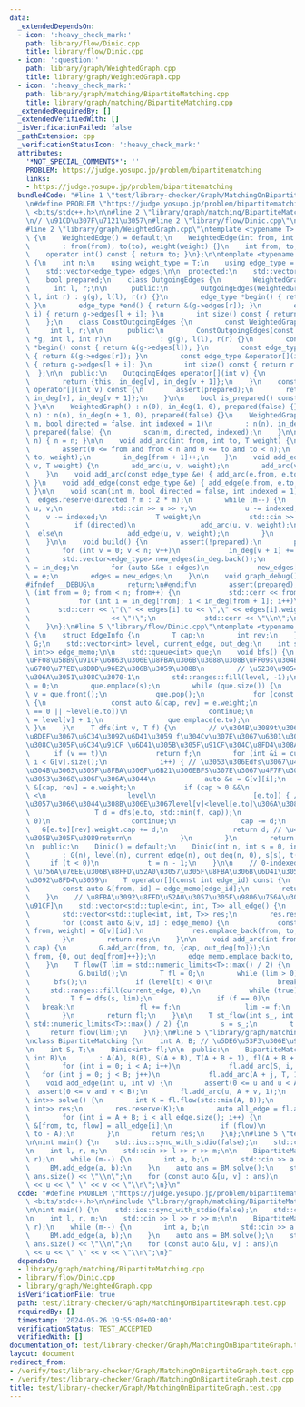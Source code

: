 ```yaml
---
data:
  _extendedDependsOn:
  - icon: ':heavy_check_mark:'
    path: library/flow/Dinic.cpp
    title: library/flow/Dinic.cpp
  - icon: ':question:'
    path: library/graph/WeightedGraph.cpp
    title: library/graph/WeightedGraph.cpp
  - icon: ':heavy_check_mark:'
    path: library/graph/matching/BipartiteMatching.cpp
    title: library/graph/matching/BipartiteMatching.cpp
  _extendedRequiredBy: []
  _extendedVerifiedWith: []
  _isVerificationFailed: false
  _pathExtension: cpp
  _verificationStatusIcon: ':heavy_check_mark:'
  attributes:
    '*NOT_SPECIAL_COMMENTS*': ''
    PROBLEM: https://judge.yosupo.jp/problem/bipartitematching
    links:
    - https://judge.yosupo.jp/problem/bipartitematching
  bundledCode: "#line 1 \"test/library-checker/Graph/MatchingOnBipartiteGraph.test.cpp\"\
    \n#define PROBLEM \"https://judge.yosupo.jp/problem/bipartitematching\"\n#include\
    \ <bits/stdc++.h>\n\n#line 2 \"library/graph/matching/BipartiteMatching.cpp\"\n\
    \n// \u91CD\u307F\u7121\u3057\n#line 2 \"library/flow/Dinic.cpp\"\n\n// https://misawa.github.io/others/flow/dinic_time_complexity.html\n\
    #line 2 \"library/graph/WeightedGraph.cpp\"\ntemplate <typename T> struct WeightedEdge\
    \ {\n    WeightedEdge() = default;\n    WeightedEdge(int from, int to, T weight)\n\
    \        : from(from), to(to), weight(weight) {}\n    int from, to;\n    T weight;\n\
    \    operator int() const { return to; }\n};\n\ntemplate <typename T> struct WeightedGraph\
    \ {\n    int n;\n    using weight_type = T;\n    using edge_type = WeightedEdge<T>;\n\
    \    std::vector<edge_type> edges;\n\n  protected:\n    std::vector<int> in_deg;\n\
    \    bool prepared;\n    class OutgoingEdges {\n        WeightedGraph *g;\n  \
    \      int l, r;\n\n      public:\n        OutgoingEdges(WeightedGraph *g, int\
    \ l, int r) : g(g), l(l), r(r) {}\n        edge_type *begin() { return &(g->edges[l]);\
    \ }\n        edge_type *end() { return &(g->edges[r]); }\n        edge_type &operator[](int\
    \ i) { return g->edges[l + i]; }\n        int size() const { return r - l; }\n\
    \    };\n    class ConstOutgoingEdges {\n        const WeightedGraph *g;\n   \
    \     int l, r;\n\n      public:\n        ConstOutgoingEdges(const WeightedGraph\
    \ *g, int l, int r)\n            : g(g), l(l), r(r) {}\n        const edge_type\
    \ *begin() const { return &(g->edges[l]); }\n        const edge_type *end() const\
    \ { return &(g->edges[r]); }\n        const edge_type &operator[](int i) const\
    \ { return g->edges[l + i]; }\n        int size() const { return r - l; }\n  \
    \  };\n\n  public:\n    OutgoingEdges operator[](int v) {\n        assert(prepared);\n\
    \        return {this, in_deg[v], in_deg[v + 1]};\n    }\n    const ConstOutgoingEdges\
    \ operator[](int v) const {\n        assert(prepared);\n        return {this,\
    \ in_deg[v], in_deg[v + 1]};\n    }\n\n    bool is_prepared() const { return prepared;\
    \ }\n\n    WeightedGraph() : n(0), in_deg(1, 0), prepared(false) {}\n    WeightedGraph(int\
    \ n) : n(n), in_deg(n + 1, 0), prepared(false) {}\n    WeightedGraph(int n, int\
    \ m, bool directed = false, int indexed = 1)\n        : n(n), in_deg(n + 1, 0),\
    \ prepared(false) {\n        scan(m, directed, indexed);\n    }\n\n    void resize(int\
    \ n) { n = n; }\n\n    void add_arc(int from, int to, T weight) {\n        assert(!prepared);\n\
    \        assert(0 <= from and from < n and 0 <= to and to < n);\n        edges.emplace_back(from,\
    \ to, weight);\n        in_deg[from + 1]++;\n    }\n    void add_edge(int u, int\
    \ v, T weight) {\n        add_arc(u, v, weight);\n        add_arc(v, u, weight);\n\
    \    }\n    void add_arc(const edge_type &e) { add_arc(e.from, e.to, e.weight);\
    \ }\n    void add_edge(const edge_type &e) { add_edge(e.from, e.to, e.weight);\
    \ }\n\n    void scan(int m, bool directed = false, int indexed = 1) {\n      \
    \  edges.reserve(directed ? m : 2 * m);\n        while (m--) {\n            int\
    \ u, v;\n            std::cin >> u >> v;\n            u -= indexed;\n        \
    \    v -= indexed;\n            T weight;\n            std::cin >> weight;\n \
    \           if (directed)\n                add_arc(u, v, weight);\n          \
    \  else\n                add_edge(u, v, weight);\n        }\n        build();\n\
    \    }\n\n    void build() {\n        assert(!prepared);\n        prepared = true;\n\
    \        for (int v = 0; v < n; v++)\n            in_deg[v + 1] += in_deg[v];\n\
    \        std::vector<edge_type> new_edges(in_deg.back());\n        auto counter\
    \ = in_deg;\n        for (auto &&e : edges)\n            new_edges[counter[e.from]++]\
    \ = e;\n        edges = new_edges;\n    }\n\n    void graph_debug() const {\n\
    #ifndef __DEBUG\n        return;\n#endif\n        assert(prepared);\n        for\
    \ (int from = 0; from < n; from++) {\n            std::cerr << from << \";\";\n\
    \            for (int i = in_deg[from]; i < in_deg[from + 1]; i++)\n         \
    \       std::cerr << \"(\" << edges[i].to << \",\" << edges[i].weight\n      \
    \                    << \")\";\n            std::cerr << \"\\n\";\n        }\n\
    \    }\n};\n#line 5 \"library/flow/Dinic.cpp\"\ntemplate <typename T> class Dinic\
    \ {\n    struct EdgeInfo {\n        T cap;\n        int rev;\n    };\n    WeightedGraph<EdgeInfo>\
    \ G;\n    std::vector<int> level, current_edge, out_deg;\n    int s, t;\n    std::vector<std::pair<int,\
    \ int>> edge_memo;\n\n    std::queue<int> que;\n    void bfs() {\n        // level[v]\u3092\
    \uFF08\u5BB9\u91CF\u6B63\u306E\u8FBA\u306B\u3088\u308B\uFF09s\u304B\u3089\u306E\
    \u6700\u77ED\u8DDD\u96E2\u306B\u3059\u308B\n        // \u5230\u9054\u51FA\u6765\
    \u306A\u3051\u308C\u3070-1\n        std::ranges::fill(level, -1);\n        level[s]\
    \ = 0;\n        que.emplace(s);\n        while (que.size()) {\n            int\
    \ v = que.front();\n            que.pop();\n            for (const auto &e : G[v])\
    \ {\n                const auto &[cap, rev] = e.weight;\n                if (cap\
    \ == 0 || ~level[e.to])\n                    continue;\n                level[e.to]\
    \ = level[v] + 1;\n                que.emplace(e.to);\n            }\n       \
    \ }\n    }\n    T dfs(int v, T f) {\n        // v\u304B\u3089t\u306B\u6700\u77ED\
    \u8DEF\u3067\u6C34\u3092\u6D41\u3059 f\u304Cv\u307E\u3067\u6301\u3063\u3066\u3053\
    \u308C\u305F\u6C34\u91CF \u6D41\u305B\u305F\u91CF\u304C\u8FD4\u308A\u5024\n  \
    \      if (v == t)\n            return f;\n        for (int &i = current_edge[v];\
    \ i < G[v].size();\n             i++) { // \u3053\u306Edfs\u3067\u4F7F\u308F\u306A\
    \u304B\u3063\u305F\u8FBA\u306F\u6B21\u306EBFS\u307E\u3067\u4F7F\u308F\u308C\u308B\
    \u3053\u3068\u306F\u306A\u3044\n            auto &e = G[v][i];\n            auto\
    \ &[cap, rev] = e.weight;\n            if (cap > 0 &&\n                level[v]\
    \ <\n                    level\n                        [e.to]) { // bfs\u3092\
    \u3057\u3066\u3044\u308B\u306E\u3067level[v]<level[e.to]\u306A\u3089level[v]+1==level[e.to]\n\
    \                T d = dfs(e.to, std::min(f, cap));\n                if (d ==\
    \ 0)\n                    continue;\n                cap -= d;\n             \
    \   G[e.to][rev].weight.cap += d;\n                return d; // \u4E00\u672C\u6D41\
    \u305B\u305F\u3089return\n            }\n        }\n        return 0;\n    }\n\
    \n  public:\n    Dinic() = default;\n    Dinic(int n, int s = 0, int t_ = -1)\n\
    \        : G(n), level(n), current_edge(n), out_deg(n, 0), s(s), t(t_) {\n   \
    \     if (t < 0)\n            t = n - 1;\n    }\n\n    // 0-indexed \u3067 edge_id\
    \ \u756A\u76EE\u306B\u8FFD\u52A0\u3057\u305F\u8FBA\u306B\u6D41\u3057\u305F\u91CF\
    \u3092\u8FD4\u3059\n    T operator[](const int edge_id) const {\n        assert(G.is_prepared());\n\
    \        const auto &[from, id] = edge_memo[edge_id];\n        return G.edge[from][id].weight.cap;\n\
    \    }\n    // \u8FBA\u3092\u8FFD\u52A0\u3057\u305F\u9806\u756A\u306B [from,to,\u6D41\
    \u91CF]\n    std::vector<std::tuple<int, int, T>> all_edge() {\n        assert(G.is_prepared());\n\
    \        std::vector<std::tuple<int, int, T>> res;\n        res.reserve(edge_memo.size());\n\
    \        for (const auto &[v, id] : edge_memo) {\n            const auto &[to,\
    \ from, weight] = G[v][id];\n            res.emplace_back(from, to, weight.cap);\n\
    \        }\n        return res;\n    }\n\n    void add_arc(int from, int to, T\
    \ cap) {\n        G.add_arc(from, to, {cap, out_deg[to]});\n        G.add_arc(to,\
    \ from, {0, out_deg[from]++});\n        edge_memo.emplace_back(to, out_deg[to]++);\n\
    \    }\n    T flow(T lim = std::numeric_limits<T>::max() / 2) {\n        if (!G.is_prepared())\n\
    \            G.build();\n        T fl = 0;\n        while (lim > 0) {\n      \
    \      bfs();\n            if (level[t] < 0)\n                break;\n       \
    \     std::ranges::fill(current_edge, 0);\n            while (true) {\n      \
    \          T f = dfs(s, lim);\n                if (f == 0)\n                 \
    \   break;\n                fl += f;\n                lim -= f;\n            }\n\
    \        }\n        return fl;\n    }\n\n    T st_flow(int s_, int t_, T lim =\
    \ std::numeric_limits<T>::max() / 2) {\n        s = s_;\n        t = t_;\n   \
    \     return flow(lim);\n    }\n};\n#line 5 \"library/graph/matching/BipartiteMatching.cpp\"\
    \nclass BipartiteMatching {\n    int A, B; // \u5DE6\u53F3\u306E\u9802\u70B9\u6570\
    \n    int S, T;\n    Dinic<int> fl;\n\n  public:\n    BipartiteMatching(int A,\
    \ int B)\n        : A(A), B(B), S(A + B), T(A + B + 1), fl(A + B + 2, S, T) {\n\
    \        for (int i = 0; i < A; i++)\n            fl.add_arc(S, i, 1);\n     \
    \   for (int j = 0; j < B; j++)\n            fl.add_arc(A + j, T, 1);\n    }\n\
    \    void add_edge(int u, int v) {\n        assert(0 <= u and u < A);\n      \
    \  assert(0 <= v and v < B);\n        fl.add_arc(u, A + v, 1);\n    }\n    std::vector<std::pair<int,\
    \ int>> solve() {\n        int K = fl.flow(std::min(A, B));\n        std::vector<std::pair<int,\
    \ int>> res;\n        res.reserve(K);\n        auto all_edge = fl.all_edge();\n\
    \        for (int i = A + B; i < all_edge.size(); i++) {\n            const auto\
    \ &[from, to, flow] = all_edge[i];\n            if (flow)\n                res.emplace_back(from,\
    \ to - A);\n        }\n        return res;\n    }\n};\n#line 5 \"test/library-checker/Graph/MatchingOnBipartiteGraph.test.cpp\"\
    \n\nint main() {\n    std::ios::sync_with_stdio(false);\n    std::cin.tie(nullptr);\n\
    \n    int l, r, m;\n    std::cin >> l >> r >> m;\n\n    BipartiteMatching BM(l,\
    \ r);\n    while (m--) {\n        int a, b;\n        std::cin >> a >> b;\n   \
    \     BM.add_edge(a, b);\n    }\n    auto ans = BM.solve();\n    std::cout <<\
    \ ans.size() << \"\\n\";\n    for (const auto &[u, v] : ans)\n        std::cout\
    \ << u << \" \" << v << \"\\n\";\n}\n"
  code: "#define PROBLEM \"https://judge.yosupo.jp/problem/bipartitematching\"\n#include\
    \ <bits/stdc++.h>\n\n#include \"library/graph/matching/BipartiteMatching.cpp\"\
    \n\nint main() {\n    std::ios::sync_with_stdio(false);\n    std::cin.tie(nullptr);\n\
    \n    int l, r, m;\n    std::cin >> l >> r >> m;\n\n    BipartiteMatching BM(l,\
    \ r);\n    while (m--) {\n        int a, b;\n        std::cin >> a >> b;\n   \
    \     BM.add_edge(a, b);\n    }\n    auto ans = BM.solve();\n    std::cout <<\
    \ ans.size() << \"\\n\";\n    for (const auto &[u, v] : ans)\n        std::cout\
    \ << u << \" \" << v << \"\\n\";\n}"
  dependsOn:
  - library/graph/matching/BipartiteMatching.cpp
  - library/flow/Dinic.cpp
  - library/graph/WeightedGraph.cpp
  isVerificationFile: true
  path: test/library-checker/Graph/MatchingOnBipartiteGraph.test.cpp
  requiredBy: []
  timestamp: '2024-05-26 19:55:08+09:00'
  verificationStatus: TEST_ACCEPTED
  verifiedWith: []
documentation_of: test/library-checker/Graph/MatchingOnBipartiteGraph.test.cpp
layout: document
redirect_from:
- /verify/test/library-checker/Graph/MatchingOnBipartiteGraph.test.cpp
- /verify/test/library-checker/Graph/MatchingOnBipartiteGraph.test.cpp.html
title: test/library-checker/Graph/MatchingOnBipartiteGraph.test.cpp
---
```

